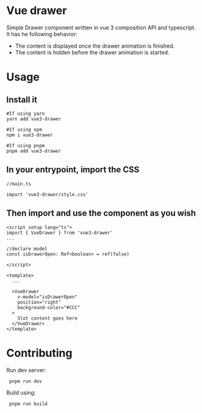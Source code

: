 # Vue drawer

Simple Drawer component written in vue 3 composition API and typescript.
It has he following behavior:
* The content is displayed once the drawer animation is finished.
* The content is hidden before the drawer animation is started.


# Usage 

## Install it

```
#If using yarn
yarn add vue3-drawer

#If using npm
npm i vue3-drawer

#If using pnpm
pnpm add vue3-drawer
```

## In your entrypoint, import the CSS

```
//main.ts

import 'vue3-drawer/style.css'

```

## Then import and use the component as you wish

```
<script setup lang="ts">
import { VueDrawer } from 'vue3-drawer'
...

//declare model
const isDrawerOpen: Ref<boolean> = ref(false)

</script>

<template>
  ...
  
  <VueDrawer
    v-model="isDrawerOpen"
    position="right"
    background-color="#CCC"
  >
    Slot content goes here
  </VueDrawer>
</template>
```


# Contributing

Run dev server:
```
 pnpm run dev
```

Build using:

```
 pnpm run build
```


